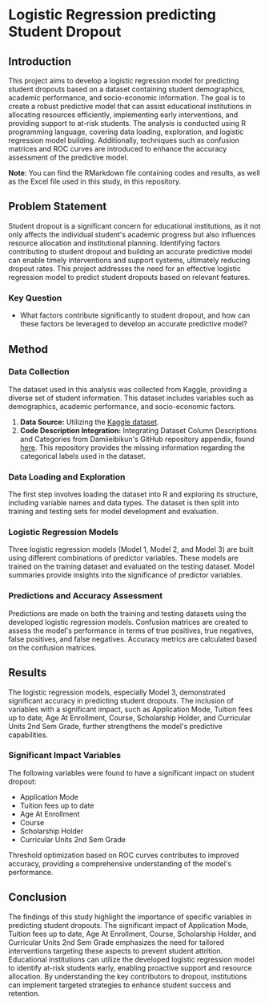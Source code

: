 # Logistic Regression predicting Student Dropout

## Introduction

This project aims to develop a logistic regression model for predicting student dropouts based on a dataset containing student demographics, academic performance, and socio-economic information. The goal is to create a robust predictive model that can assist educational institutions in allocating resources efficiently, implementing early interventions, and providing support to at-risk students. The analysis is conducted using R programming language, covering data loading, exploration, and logistic regression model building. Additionally, techniques such as confusion matrices and ROC curves are introduced to enhance the accuracy assessment of the predictive model.

**Note**: You can find the RMarkdown file containing codes and results, as well as the Excel file used in this study, in this repository.

## Problem Statement

Student dropout is a significant concern for educational institutions, as it not only affects the individual student's academic progress but also influences resource allocation and institutional planning. Identifying factors contributing to student dropout and building an accurate predictive model can enable timely interventions and support systems, ultimately reducing dropout rates. This project addresses the need for an effective logistic regression model to predict student dropouts based on relevant features.

### Key Question

- What factors contribute significantly to student dropout, and how can these factors be leveraged to develop an accurate predictive model?

## Method

### Data Collection

The dataset used in this analysis was collected from Kaggle, providing a diverse set of student information. This dataset includes variables such as demographics, academic performance, and socio-economic factors.

1. **Data Source:** Utilizing the [Kaggle dataset](https://www.kaggle.com/datasets/thedevastator/higher-education-predictors-of-student-retention).
2. **Code Description Integration:** Integrating Dataset Column Descriptions and Categories from Damiieibikun's GitHub repository appendix, found [here](https://github.com/Damiieibikun/Student-s-Dropout-Prediction-using-Supervised-Machine-Learning-Classifiers). This repository provides the missing information regarding the categorical labels used in the dataset.

### Data Loading and Exploration

The first step involves loading the dataset into R and exploring its structure, including variable names and data types. The dataset is then split into training and testing sets for model development and evaluation.

### Logistic Regression Models

Three logistic regression models (Model 1, Model 2, and Model 3) are built using different combinations of predictor variables. These models are trained on the training dataset and evaluated on the testing dataset. Model summaries provide insights into the significance of predictor variables.

### Predictions and Accuracy Assessment

Predictions are made on both the training and testing datasets using the developed logistic regression models. Confusion matrices are created to assess the model's performance in terms of true positives, true negatives, false positives, and false negatives. Accuracy metrics are calculated based on the confusion matrices.

## Results

The logistic regression models, especially Model 3, demonstrated significant accuracy in predicting student dropouts. The inclusion of variables with a significant impact, such as Application Mode, Tuition fees up to date, Age At Enrollment, Course, Scholarship Holder, and Curricular Units 2nd Sem Grade, further strengthens the model's predictive capabilities.

### Significant Impact Variables

The following variables were found to have a significant impact on student dropout:

- Application Mode
- Tuition fees up to date
- Age At Enrollment
- Course
- Scholarship Holder
- Curricular Units 2nd Sem Grade

Threshold optimization based on ROC curves contributes to improved accuracy, providing a comprehensive understanding of the model's performance.

## Conclusion

The findings of this study highlight the importance of specific variables in predicting student dropouts. The significant impact of Application Mode, Tuition fees up to date, Age At Enrollment, Course, Scholarship Holder, and Curricular Units 2nd Sem Grade emphasizes the need for tailored interventions targeting these aspects to prevent student attrition. Educational institutions can utilize the developed logistic regression model to identify at-risk students early, enabling proactive support and resource allocation. By understanding the key contributors to dropout, institutions can implement targeted strategies to enhance student success and retention.
